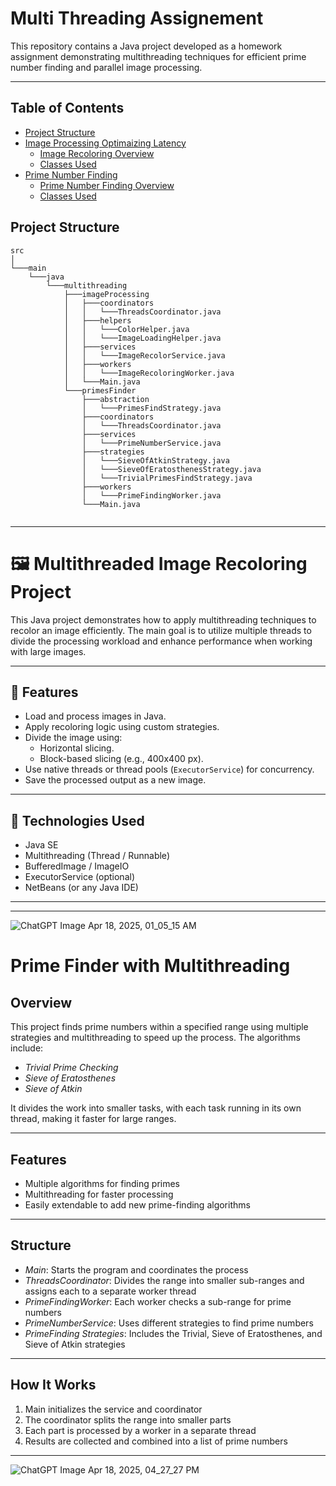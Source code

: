 # Multi Threading Assignement 


This repository contains a Java project developed as a homework assignment demonstrating multithreading techniques for efficient prime number finding and parallel image processing.

----

## Table of Contents

- [Project Structure](#project-structure)
- [Image Processing  Optimaizing Latency](#image-processing-optimaizing-latency)
  - [Image Recoloring Overview](#image-recoloring-overview)
  - [Classes Used](#classes-used-in-image-processing)
- [Prime Number Finding](#prime-number-finding)
  - [Prime Number Finding Overview](#prime-number-finding-overview)
  - [Classes Used](#classes-used-in-prime-number-finding)






## Project Structure

```
src
│
└───main
    └───java
        └───multithreading
            ├───imageProcessing
            │   ├───coordinators
            │   │   └───ThreadsCoordinator.java
            │   ├───helpers
            │   │   └───ColorHelper.java
            │   │   └───ImageLoadingHelper.java
            │   ├───services
            │   │   └───ImageRecolorService.java
            │   ├───workers
            │   │   └───ImageRecoloringWorker.java
            │   └───Main.java
            └───primesFinder
                ├───abstraction
                │   └───PrimesFindStrategy.java
                ├───coordinators
                │   └───ThreadsCoordinator.java
                ├───services
                │   └───PrimeNumberService.java
                ├───strategies
                │   └───SieveOfAtkinStrategy.java
                │   └───SieveOfEratosthenesStrategy.java
                │   └───TrivialPrimesFindStrategy.java
                ├───workers
                │   └───PrimeFindingWorker.java
                └───Main.java
         
```

---

# 🖼️ Multithreaded Image Recoloring Project

This Java project demonstrates how to apply multithreading techniques to recolor an image efficiently. The main goal is to utilize multiple threads to divide the processing workload and enhance performance when working with large images.

---

## 📌 Features

- Load and process images in Java.
- Apply recoloring logic using custom strategies.
- Divide the image using:
  - Horizontal slicing.
  - Block-based slicing (e.g., 400x400 px).
- Use native threads or thread pools (`ExecutorService`) for concurrency.
- Save the processed output as a new image.

---

## 🚀 Technologies Used

- Java SE
- Multithreading (Thread / Runnable)
- BufferedImage / ImageIO
- ExecutorService (optional)
- NetBeans (or any Java IDE)

---

---
![ChatGPT Image Apr 18, 2025, 01_05_15 AM](https://github.com/user-attachments/assets/94fba9bd-6620-4e84-ac1e-983b1b5601be)





# Prime Finder with Multithreading

## Overview

This project finds prime numbers within a specified range using multiple strategies and multithreading to speed up the process. The algorithms include:

- *Trivial Prime Checking*
- *Sieve of Eratosthenes*
- *Sieve of Atkin*

It divides the work into smaller tasks, with each task running in its own thread, making it faster for large ranges.

---

## Features

- Multiple algorithms for finding primes
- Multithreading for faster processing
- Easily extendable to add new prime-finding algorithms

---

## Structure

- *Main*: Starts the program and coordinates the process
- *ThreadsCoordinator*: Divides the range into smaller sub-ranges and assigns each to a separate worker thread
- *PrimeFindingWorker*: Each worker checks a sub-range for prime numbers
- *PrimeNumberService*: Uses different strategies to find prime numbers
- *PrimeFinding Strategies*: Includes the Trivial, Sieve of Eratosthenes, and Sieve of Atkin strategies

---

## How It Works

1. Main initializes the service and coordinator
2. The coordinator splits the range into smaller parts
3. Each part is processed by a worker in a separate thread
4. Results are collected and combined into a list of prime numbers

---




![ChatGPT Image Apr 18, 2025, 04_27_27 PM](https://github.com/user-attachments/assets/1e4722de-17f0-4999-b8fc-7d5cc528a9f2)



